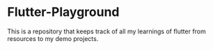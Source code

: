 # Flutter-Playground
This is a repository that keeps track of all my learnings of flutter from resources to my demo projects.
